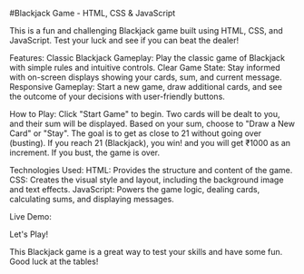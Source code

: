 #Blackjack Game - HTML, CSS & JavaScript

This is a fun and challenging Blackjack game built using HTML, CSS, and JavaScript. Test your luck and see if you can beat the dealer!

Features:
Classic Blackjack Gameplay: Play the classic game of Blackjack with simple rules and intuitive controls.
Clear Game State: Stay informed with on-screen displays showing your cards, sum, and current message.
Responsive Gameplay: Start a new game, draw additional cards, and see the outcome of your decisions with user-friendly buttons.

How to Play:
Click "Start Game" to begin.
Two cards will be dealt to you, and their sum will be displayed.
Based on your sum, choose to "Draw a New Card" or "Stay".
The goal is to get as close to 21 without going over (busting).
If you reach 21 (Blackjack), you win! and you will get ₹1000 as an increment.
If you bust, the game is over.

Technologies Used:
HTML: Provides the structure and content of the game.
CSS: Creates the visual style and layout, including the background image and text effects.
JavaScript: Powers the game logic, dealing cards, calculating sums, and displaying messages.

Live Demo:

Let's Play!


This Blackjack game is a great way to test your skills and have some fun. Good luck at the tables!
